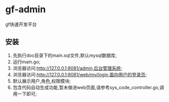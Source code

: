 # gf-admin
gf快速开发平台

## 安装
1. 先执行doc目录下的main.sql文件,默认mysql数据库;
1. 运行main.go;
1. 浏览器访问:http://127.0.0.1:8081/admin,后台管理系统;
1. 浏览器访问:http://127.0.0.1:8081/web/my/login,面向用户的登录页;
1. 默认展示用户,角色,权限模块;
1. 包含代码自动生成功能,暂未做进web页面,请参考sys_code_controller.go,调用一下即可;

